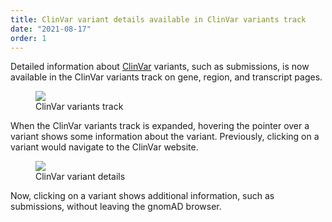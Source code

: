 ```yaml
---
title: ClinVar variant details available in ClinVar variants track
date: "2021-08-17"
order: 1
---
```


Detailed information about [ClinVar](https://www.ncbi.nlm.nih.gov/clinvar/) variants, such as submissions, is now available in the ClinVar variants track on gene, region, and transcript pages.

<!-- end_excerpt -->

<figure>
   <img src="../images/2021/08/clinvar-variants-track.png" />
   <figcaption>ClinVar variants track</figcaption>
</figure>

When the ClinVar variants track is expanded, hovering the pointer over a variant shows some information about the variant. Previously, clicking on a variant would navigate to the ClinVar website.

<figure>
   <img src="../images/2021/08/clinvar-variant-details.png" />
   <figcaption>ClinVar variant details</figcaption>
</figure>

Now, clicking on a variant shows additional information, such as submissions, without leaving the gnomAD browser.
